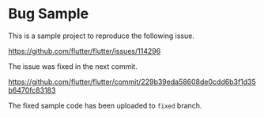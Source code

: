 # Bug Sample

This is a sample project to reproduce the following issue.

https://github.com/flutter/flutter/issues/114296

The issue was fixed in the next commit.

https://github.com/flutter/flutter/commit/229b39eda58608de0cdd6b3f1d35b6470fc83183

The fixed sample code has been uploaded to `fixed` branch.
